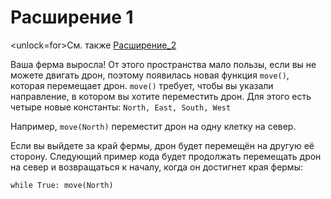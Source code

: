 # Расширение 1
<unlock=for>См. также [Расширение_2](docs/unlocks/expand_2.md)

</unlock>Ваша ферма выросла! От этого пространства мало пользы, если вы не можете двигать дрон, поэтому появилась новая функция `move()`, которая перемещает дрон. `move()` требует, чтобы вы указали направление, в котором вы хотите переместить дрон. Для этого есть четыре новые константы: `North, East, South, West`

Например, `move(North)` переместит дрон на одну клетку на север.

Если вы выйдете за край фермы, дрон будет перемещён на другую её сторону.
Следующий пример кода будет продолжать перемещать дрон на север и возвращаться к началу, когда он достигнет края фермы:

`while True:
	move(North)`
